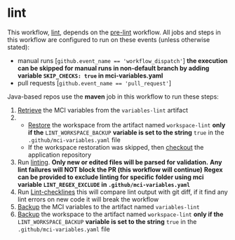 # lint
This workflow, [lint](https://github.com/glcp/managed-ci-workflow/tree/v1.4.0/.github/workflows/mci-lint.yaml),
depends on the [pre-lint](../pre-lint/jobs) workflow.
All jobs and steps in this workflow are configured to run on these 
events (unless otherwise stated):
* manual runs [`github.event_name == 'workflow_dispatch'`]
   **the execution can be skipped for manual runs in non-default branch by adding variable `SKIP_CHECKS: true` in mci-variables.yaml**
* pull requests  [`github.event_name == 'pull_request'`]

Java-based repos use the **maven** job in this workflow to run these steps:

1. [Retrieve](https://github.com/glcp/mci-actions-variables-restore/tree/v2) the MCI variables
   from the `variables-lint` artifact
2.
   * [Restore](https://github.com/glcp/mci-actions-workspace-restore/tree/v1) the workspace
     from the artifact named `workspace-lint` **only if the** `LINT_WORKSPACE_BACKUP`
     **variable is set to the string** `true` in the `.github/mci-variables.yaml` file
   * If the workspace restoration was skipped, then
     [checkout](https://github.com/actions/checkout) the application repository
3. Run [linting](https://github.com/glcp/super-linter/tree/v5/slim).
   **Only new or edited files will be parsed for validation.**
   **Any lint failures will NOT block the PR (this workflow will continue)**
   **Regex can be provided to exclude linting for specific folder using mci variable `LINT_REGEX_EXCLUDE` in `.github/mci-variables.yaml`**
4. Run [Lint-checklines](https://github.com/glcp/mci-actions-linter-checklines) this will compare lint output with git diff, if it find any lint errors on new code it will break the workflow
5. [Backup](https://github.com/glcp/mci-actions-variables-backup/tree/v2) the MCI variables
   to the artifact named `variables-lint`
6. [Backup](https://github.com/glcp/mci-actions-workspace-backup/tree/v1) the workspace to the
   artifact named `workspace-lint` **only if the** `LINT_WORKSPACE_BACKUP`
   **variable is set to the string** `true` in the `.github/mci-variables.yaml` file

